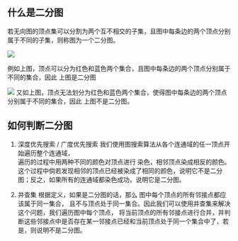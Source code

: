 ## 什么是二分图

若无向图的顶点集可以分割为两个互不相交的子集，且图中每条边的两个顶点分别属于不同的子集，则称图为一个二分图。

![](https://youpaiyun.zongqilive.cn/image/20200927160602.png)

例如上图，顶点可以分为红色和蓝色两个集合，且图中每条边的两个顶点分别属于不同的集合，因此 上图是二分图

![](https://youpaiyun.zongqilive.cn/image/20200927162752.png)
又如上图，顶点无法划分为红色和蓝色两个集合，使得图中每条边的两个顶点分别属于不同的集合，因此 上图不是二分图。

## 如何判断二分图
1. 深度优先搜索 / 广度优先搜索
   我们使用图搜索算法从各个连通域的任一顶点开始遍历整个连通域，  
   遍历的过程中用两种不同的颜色对顶点进行 染色，相邻顶点染成相反的颜色。  
   这个过程中倘若发现相邻的顶点已经被染成了相同的颜色，说明它不是二分图；反之，如果所有的连通域都染色成功，说明它是二分图。

2. 并查集
   根据定义，如果是二分图的话，那么 图中每个顶点的所有邻接点都应该属于同一集合，
   且不与顶点处于同一集合。因此我们可以使用并查集来解决这个问题，我们遍历图中每个顶点，
   将当前顶点的所有邻接点进行合并，并判断这些邻接点中是否存在某一邻接点已经和当前顶点处于同一个集合中了，若是，则说明不是二分图。






















